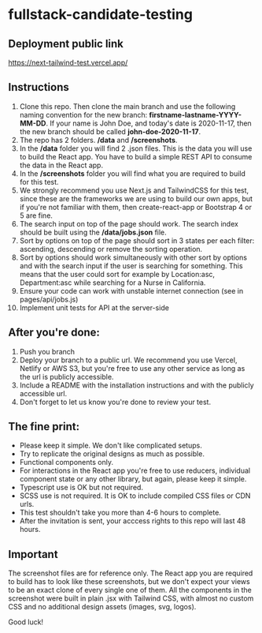 # fullstack-candidate-testing

## Deployment public link

https://next-tailwind-test.vercel.app/

## Instructions


1. Clone this repo. Then clone the main branch and use the following naming convention for the new branch: **firstname-lastname-YYYY-MM-DD**. If your name is John Doe, and today's date is 2020-11-17, then the new branch should be called **john-doe-2020-11-17**.
2. The repo has 2 folders. **/data** and **/screenshots**.
3. In the **/data** folder you will find 2 .json files. This is the data you will use to build the React app. You have to build a simple REST API to consume the data in the React app.
4. In the **/screenshots** folder you will find what you are required to build for this test. 
5. We strongly recommend you use Next.js and TailwindCSS for this test, since these are the frameworks we are using to build our own apps, but if you're not familiar with them, then create-react-app or Bootstrap 4 or 5 are fine. 
6. The search input on top of the page should work. The search index should be built using the **/data/jobs.json** file.
7. Sort by options on top of the page should sort in 3 states per each filter: ascending, descending or remove the sorting operation.
8. Sort by options should work simultaneously with other sort by options and with the search input if the user is searching for something. This means that the user could sort for example by Location:asc, Department:asc while searching for a Nurse in California.
9. Ensure your code can work with unstable internet connection (see in pages/api/jobs.js)
10. Implement unit tests for API at the server-side

## After you're done:
1. Push you branch
2. Deploy your branch to a public url. We recommend you use Vercel, Netlify or AWS S3, but you're free to use any other service as long as the url is publicly accessible. 
3. Include a README with the installation instructions and with the publicly accessible url. 
4. Don't forget to let us know you're done to review your test.


## The fine print:
- Please keep it simple. We don't like complicated setups.
- Try to replicate the original designs as much as possible.
- Functional components only. 
- For interactions in the React app you're free to use reducers, individual component state or any other library, but again, please keep it simple.
- Typescript use is OK but not required.
- SCSS use is not required. It is OK to include compiled CSS files or CDN urls.
- This test shouldn't take you more than 4-6 hours to complete.
- After the invitation is sent, your acccess rights to this repo will last 48 hours.  

## Important

The screenshot files are for reference only. The React app you are required to build has to look like these screenshots, but we don't expect your views to be an exact clone of every single one of them. All the components in the screenshot were built in plain .jsx with Tailwind CSS, with almost no custom CSS and no additional design assets (images, svg, logos).

Good luck!
